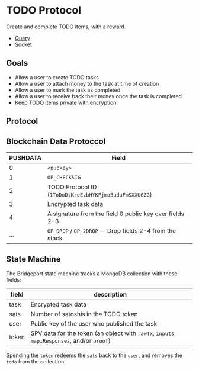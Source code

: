 # TODO Protocol

Create and complete TODO items, with a reward.

- [Query](./query)
- [Socket](./socket)

## Goals

* Allow a user to create TODO tasks
* Allow a user to attach money to the task at time of creation
* Allow a user to mark the task as completed
* Allow a user to receive back their money once the task is completed
* Keep TODO items private with encryption

## Protocol

## Blockchain Data Protoccol

PUSHDATA | Field
---------|----------------------------------
0        | `<pubkey>`
1        | `OP_CHECKSIG`
2        | TODO Protocol ID (`1ToDoDtKreEzbHYKFjmoBuduFmSXXUGZG`)
3        | Encrypted task data
4        | A signature from the field 0 public key over fields 2-3
...      | `OP_DROP` / `OP_2DROP` — Drop fields 2-4 from the stack.

## State Machine

The Bridgeport state machine tracks a MongoDB collection with these fields:

field | description
------|------------
task  | Encrypted task data
sats  | Number of satoshis in the TODO token
user  | Public key of the user who published the task
token | SPV data for the token (an object with `rawTx`, `inputs`, `mapiResponses`, and/or `proof`)

Spending the `token` redeems the `sats` back to the `user`, and removes the `todo` from the collection.

